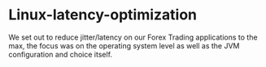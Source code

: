 # Linux-latency-optimization
We set out to reduce jitter/latency on our Forex Trading applications to the max, the focus was on the operating system level as well as the JVM configuration and choice itself.
